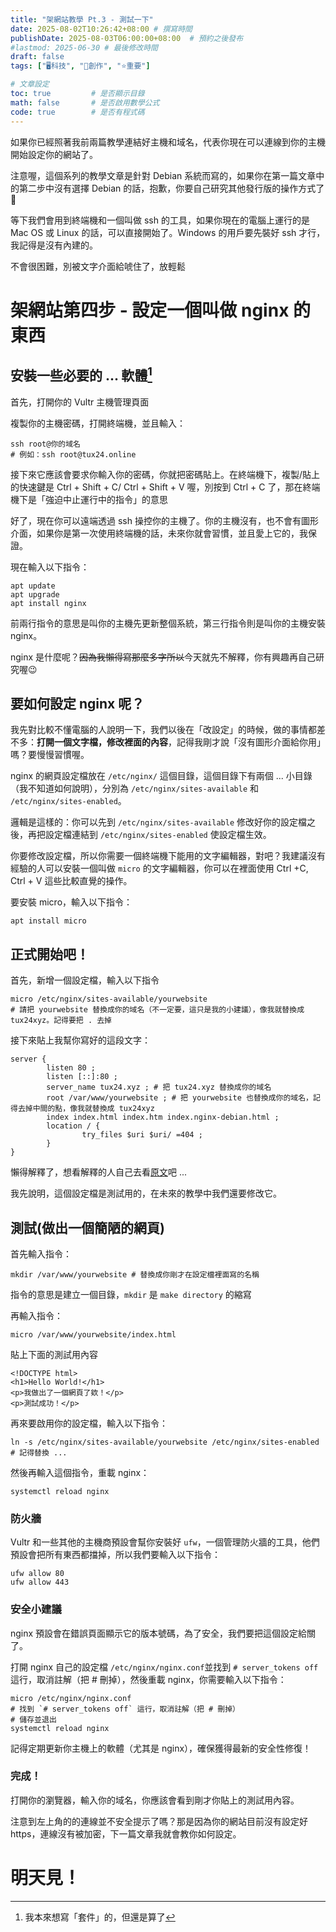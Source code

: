```yaml
---
title: "架網站教學 Pt.3 - 測試一下"
date: 2025-08-02T10:26:42+08:00 # 撰寫時間
publishDate: 2025-08-03T06:00:00+08:00  # 預約之後發布
#lastmod: 2025-06-30 # 最後修改時間
draft: false
tags: ["🖥️科技", "📝創作", "⭐️重要"]

# 文章設定
toc: true         # 是否顯示目錄
math: false       # 是否啟用數學公式
code: true        # 是否有程式碼
---
```

如果你已經照著我前兩篇教學連結好主機和域名，代表你現在可以連線到你的主機開始設定你的網站了。

注意喔，這個系列的教學文章是針對 Debian 系統而寫的，如果你在第一篇文章中的第二步中沒有選擇 Debian 的話，抱歉，你要自己研究其他發行版的操作方式了🥲

等下我們會用到終端機和一個叫做 ssh 的工具，如果你現在的電腦上運行的是 Mac OS 或 Linux 的話，可以直接開始了。Windows 的用戶要先裝好 ssh 才行，我記得是沒有內建的。



不會很困難，別被文字介面給唬住了，放輕鬆

# 架網站第四步 - 設定一個叫做 nginx 的東西

## 安裝一些必要的 ... 軟體[^1]
[^1]: 我本來想寫「套件」的，但還是算了

首先，打開你的 Vultr 主機管理頁面

複製你的主機密碼，打開終端機，並且輸入：

```
ssh root@你的域名
# 例如：ssh root@tux24.online
```

接下來它應該會要求你輸入你的密碼，你就把密碼貼上。在終端機下，複製/貼上的快速鍵是 Ctrl + Shift + C/ Ctrl + Shift + V 喔，別按到 Ctrl + C 了，那在終端機下是「強迫中止運行中的指令」的意思 

好了，現在你可以遠端透過 ssh 操控你的主機了。你的主機沒有，也不會有圖形介面，如果你是第一次使用終端機的話，未來你就會習慣，並且愛上它的，我保證。

現在輸入以下指令：

```
apt update
apt upgrade
apt install nginx
```

前兩行指令的意思是叫你的主機先更新整個系統，第三行指令則是叫你的主機安裝 nginx。

nginx 是什麼呢？~~因為我懶得寫那麼多字所以~~今天就先不解釋，你有興趣再自己研究喔😉

## 要如何設定 nginx 呢？

我先對比較不懂電腦的人說明一下，我們以後在「改設定」的時候，做的事情都差不多：**打開一個文字檔，修改裡面的內容**，記得我剛才說「沒有圖形介面給你用」嗎？要慢慢習慣喔。

nginx 的網頁設定檔放在 `/etc/nginx/` 這個目錄，這個目錄下有兩個 ... 小目錄（我不知道如何說明），分別為 `/etc/nginx/sites-available` 和 `/etc/nginx/sites-enabled`。

邏輯是這樣的：你可以先到 `/etc/nginx/sites-available` 修改好你的設定檔之後，再把設定檔連結到 `/etc/nginx/sites-enabled` 使設定檔生效。

你要修改設定檔，所以你需要一個終端機下能用的文字編輯器，對吧？我建議沒有經驗的人可以安裝一個叫做 `micro` 的文字編輯器，你可以在裡面使用 Ctrl +C, Ctrl + V 這些比較直覺的操作。

要安裝 micro，輸入以下指令：

```
apt install micro
```

## 正式開始吧！

首先，新增一個設定檔，輸入以下指令

```
micro /etc/nginx/sites-available/yourwebsite
# 請把 yourwebsite 替換成你的域名（不一定要，這只是我的小建議），像我就替換成 tux24xyz。記得要把 . 去掉
```

接下來貼上我幫你寫好的這段文字：

```
server {
        listen 80 ;
        listen [::]:80 ;
        server_name tux24.xyz ; # 把 tux24.xyz 替換成你的域名
        root /var/www/yourwebsite ; # 把 yourwebsite 也替換成你的域名，記得去掉中間的點，像我就替換成 tux24xyz
        index index.html index.htm index.nginx-debian.html ;
        location / {
                try_files $uri $uri/ =404 ;
        }
}

```

懶得解釋了，想看解釋的人自己去看[原文](https://landchad.net/basic/nginx/)吧 ...

我先說明，這個設定檔是測試用的，在未來的教學中我們還要修改它。

## 測試(做出一個簡陋的網頁)

首先輸入指令：

```
mkdir /var/www/yourwebsite # 替換成你剛才在設定檔裡面寫的名稱
```

指令的意思是建立一個目錄，`mkdir` 是 `make directory` 的縮寫

再輸入指令：

```
micro /var/www/yourwebsite/index.html
```

貼上下面的測試用內容

```
<!DOCTYPE html>
<h1>Hello World!</h1>
<p>我做出了一個網頁了欸！</p>
<p>測試成功！</p>
```

再來要啟用你的設定檔，輸入以下指令：

```
ln -s /etc/nginx/sites-available/yourwebsite /etc/nginx/sites-enabled
# 記得替換 ...
```

然後再輸入這個指令，重載 nginx：

```
systemctl reload nginx
```

### 防火牆

Vultr 和一些其他的主機商預設會幫你安裝好 `ufw`，一個管理防火牆的工具，他們預設會把所有東西都擋掉，所以我們要輸入以下指令：

```
ufw allow 80
ufw allow 443
```

### 安全小建議

nginx 預設會在錯誤頁面顯示它的版本號碼，為了安全，我們要把這個設定給關了。

打開 nginx 自己的設定檔 `/etc/nginx/nginx.conf`並找到 `# server_tokens off` 這行，取消註解（把 # 刪掉），然後重載 nginx，你需要輸入以下指令：

```
micro /etc/nginx/nginx.conf
# 找到 `# server_tokens off` 這行，取消註解（把 # 刪掉）
# 儲存並退出
systemctl reload nginx 
```

記得定期更新你主機上的軟體（尤其是 nginx），確保獲得最新的安全性修復！

### 完成！

打開你的瀏覽器，輸入你的域名，你應該會看到剛才你貼上的測試用內容。

注意到左上角的的連線並不安全提示了嗎？那是因為你的網站目前沒有設定好 https，連線沒有被加密，下一篇文章我就會教你如何設定。
# 明天見！
